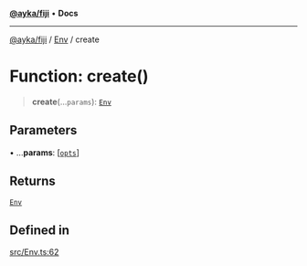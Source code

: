 [**@ayka/fiji**](../../../README.md) • **Docs**

***

[@ayka/fiji](../../../globals.md) / [Env](../README.md) / create

# Function: create()

> **create**(...`params`): [`Env`](../classes/Env.md)

## Parameters

• ...**params**: [[`opts`](../type-aliases/opts.md)]

## Returns

[`Env`](../classes/Env.md)

## Defined in

[src/Env.ts:62](https://github.com/AndreyMork/fiji/blob/144c0091223d6b00e7f3dad83fbdc3098be7f48c/src/Env.ts#L62)
